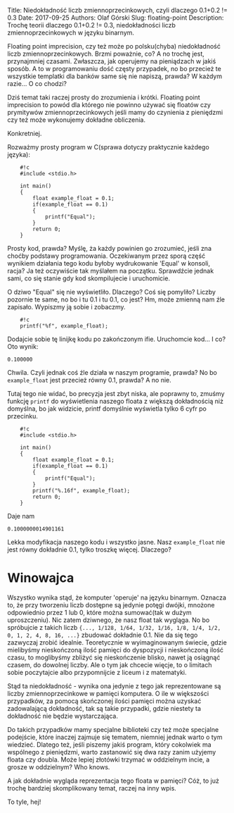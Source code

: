 Title:  Niedokładność liczb zmiennoprzecinkowych, czyli dlaczego 0.1+0.2 != 0.3
Date:   2017-09-25
Authors: Olaf Górski
Slug: floating-point
Description: Trochę teorii dlaczego 0.1+0.2 != 0.3, niedokładności liczb zmiennoprzecinkowych w języku binarnym.

Floating point imprecision, czy też może po polsku(chyba) niedokładność liczb zmiennoprzecinkowych. Brzmi poważnie, co? A no trochę jest, przynajmniej czasami. Zwłaszcza, jak operujemy na pieniądzach w jakiś sposób. A to w programowaniu dość częsty przypadek, no bo przecież te wszystkie templatki dla banków same się nie napiszą, prawda? W każdym razie... O co chodzi?

Dziś temat taki raczej prosty do zrozumienia i krótki. Floating point imprecision to powód dla którego nie powinno używać się floatów czy prymitywów zmiennoprzecinkowych jeśli mamy do czynienia z pieniędzmi czy też może wykonujemy dokładne obliczenia.

Konkretniej.

Rozważmy prosty program w C(sprawa dotyczy praktycznie każdego języka):
```
    #!c
    #include <stdio.h>

    int main()
    {
        float example_float = 0.1;
        if(example_float == 0.1)
        {
            printf("Equal");
        }
        return 0;
    }
```
Prosty kod, prawda? Myślę, ża każdy powinien go zrozumieć, jeśli zna choćby podstawy programowania. Oczekiwanym przez sporą część wynikiem działania tego kodu byłoby wydrukowanie 'Equal' w konsoli, racja? Ja też oczywiście tak myślałem na początku. Sprawdźcie jednak sami, co się stanie gdy kod skompilujecie i uruchomicie.

O dziwo "Equal" się nie wyświetliło. Dlaczego? Coś się pomyliło? Liczby pozornie te same, no bo i tu 0.1 i tu 0.1, co jest? Hm, może zmienną nam źle zapisało. Wypiszmy ją sobie i zobaczmy.
```
    #!c
    printf("%f", example_float);
```

Dodajcie sobie tę linijkę kodu po zakończonym ifie. Uruchomcie kod... I co?
Oto wynik:

```
0.100000
```

Chwila. Czyli jednak coś źle działa w naszym programie, prawda? No bo `example_float` jest przecież równy 0.1, prawda? A no nie.

Tutaj tego nie widać, bo precyzja jest zbyt niska, ale poprawny to, zmuśmy funkcję `printf` do wyświetlenia naszego floata z większą dokładnością niż domyślna, bo jak widzicie, printf domyślnie wyświetla tylko 6 cyfr po przecinku.
```
    #!c
    #include <stdio.h>

    int main()
    {
        float example_float = 0.1;
        if(example_float == 0.1)
        {
            printf("Equal");
        }
        printf("%.16f", example_float);
        return 0;
    }
```

Daje nam

```
0.1000000014901161
```

Lekka modyfikacja naszego kodu i wszystko jasne. Nasz `example_float` nie jest równy dokładnie 0.1, tylko troszkę więcej. Dlaczego?

# Winowajca

Wszystko wynika stąd, że komputer 'operuje' na języku binarnym. Oznacza to, że przy tworzeniu liczb dostępne są jedynie potęgi dwójki, mnożone odpowiednio przez 1 lub 0, które można sumować(tak w dużym uproszczeniu). Nic zatem dziwnego, że nasz float tak wygląga. No bo spróbujcie z takich liczb `{..., 1/128, 1/64, 1/32, 1/16, 1/8, 1/4, 1/2, 0, 1, 2, 4, 8, 16, ...}` zbudować dokładnie 0.1. Nie da się tego zazwyczaj zrobić idealnie. Teoretycznie w wyimaginowanym świecie,
gdzie mielibyśmy nieskończoną ilość pamięci do dyspozycji i nieskończoną ilość czasu, to moglibyśmy zbliżyć się nieskończenie blisko, nawet ją osiągnąć czasem, do dowolnej liczby. Ale o tym jak chcecie więcje, to o limitach sobie poczytajcie albo przypomnijcie z liceum i z matematyki.

Stąd ta niedokładność - wynika ona jedynie z tego jak reprezentowane są liczby zmiennoprzecinkowe w pamięci komputera. O ile w większości przypadków, za pomocą skończonej ilości pamięci można uzyskać zadowalającą dokładność, tak są takie przypadki, gdzie niestety ta dokładność nie będzie wystarczająca.

Do takich przypadków mamy specjalne biblioteki czy też może specjalne podejście, które inaczej zajmuje się tematem, niemniej jednak warto o tym wiedzieć. Dlatego też, jeśli piszemy jakiś program, który cokolwiek ma wspólnego z pieniędzmi, warto zastanowić się dwa razy zanim użyjemy floata czy doubla. Może lepiej złotówki trzymać w oddzielnym incie, a grosze w oddzielnym? Who knows.

A jak dokładnie wygląda reprezentacja tego floata w pamięci? Cóż, to już trochę bardziej skomplikowany temat, raczej na inny wpis.

To tyle, hej!

